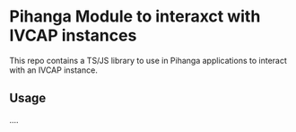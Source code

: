 # Pihanga Module to interaxct with IVCAP instances

This repo contains a TS/JS library to use in Pihanga applications to interact
with an IVCAP instance.

## Usage

....

